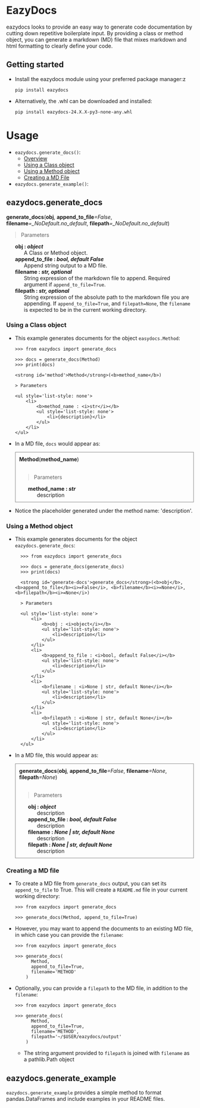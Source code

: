 # EazyDocs

eazydocs looks to provide an easy way to generate code documentation by cutting down repetitive boilerplate input. By providing a class or method object, you can generate a markdown (MD) file that mixes markdown and html formatting to clearly define your code.

## Getting started

- Install the eazydocs module using your preferred package manager:z
  ```
  pip install eazydocs
  ```
- Alternatively, the .whl can be downloaded and installed:
  ```
  pip install eazydocs-24.X.X-py3-none-any.whl
  ```

# Usage

- `eazydocs.generate_docs()`:
  - [Overview](#eazydocsgenerate_docs)
  - [Using a Class object](#using-a-class-object)
  - [Using a Method object](#using-a-method-object)
  - [Creating a MD File](#creating-a-md-file)
- `eazydocs.generate_example()`:

## eazydocs.generate_docs

<strong id='generate-docs'>generate_docs</strong>(<b>obj</b>, <b>append_to_file</b><i>=False</i>, <b>filename</b><i>=\_NoDefault.no_default</i>, <b>filepath</b><i>=\_NoDefault.no_default</i>)

> Parameters

<ul style='list-style: none'>
    <li>
        <b>obj : <i>object</i></b>
        <ul style='list-style: none'>
            <li>A Class or Method object.</li>
        </ul>
    </li>
    <li>
        <b>append_to_file : <i>bool, default False</i></b>
        <ul style='list-style: none'>
            <li>Append string output to a MD file.</li>
        </ul>
    </li>
    <li>
        <b>filename : <i>str, optional</i></b>
        <ul style='list-style: none'>
            <li>String expression of the markdown file to append. Required argument if <code>append_to_file=True</code>.</li>
        </ul>
    </li>
    <li>
        <b>filepath : <i>str, optional</i></b>
        <ul style='list-style: none'>
            <li>String expression of the absolute path to the markdown file you are appending. If <code>append_to_file=True</code>, and <code>filepath=None</code>, the <code>filename</code> is expected to be in the current working directory.</li>
        </ul>
    </li>
</ul>

### Using a Class object

- This example generates documents for the object `easydocs.Method`:

  ```
  >>> from eazydocs import generate_docs

  >>> docs = generate_docs(Method)
  >>> print(docs)

  <strong id='method'>Method</strong>(<b>method_name</b>)

  > Parameters

  <ul style='list-style: none'>
      <li>
          <b>method_name : <i>str</i></b>
          <ul style='list-style: none'>
              <li>{description}</li>
          </ul>
      </li>
  </ul>
  ```

- In a MD file, `docs` would appear as:
    <div style="border:1px solid gray; padding: 10px">
    <strong id='method'>Method</strong>(<b>method_name</b>)<br><br>

  > Parameters

    <ul style='list-style: none'>
        <li>
            <b>method_name : <i>str</i></b>
            <ul style='list-style: none'>
                <li>description</li>
            </ul>
        </li>
    </ul>
    </div>

* Notice the placeholder generated under the method name: 'description'. 

### Using a Method object

- This example generates documents for the object `eazydocs.generate_docs`:

  ```
    >>> from eazydocs import generate_docs

    >>> docs = generate_docs(generate_docs)
    >>> print(docs)

    <strong id='generate-docs'>generate_docs</strong>(<b>obj</b>, <b>append_to_file</b><i>=False</i>, <b>filename</b><i>=None</i>, <b>filepath</b><i>=None</i>)

    > Parameters

    <ul style='list-style: none'>
        <li>
            <b>obj : <i>object</i></b>
            <ul style='list-style: none'>
                <li>description</li>
            </ul>
        </li>
        <li>
            <b>append_to_file : <i>bool, default False</i></b>
            <ul style='list-style: none'>
                <li>description</li>
            </ul>
        </li>
        <li>
            <b>filename : <i>None | str, default None</i></b>
            <ul style='list-style: none'>
                <li>description</li>
            </ul>
        </li>
        <li>
            <b>filepath : <i>None | str, default None</i></b>
            <ul style='list-style: none'>
                <li>description</li>
            </ul>
        </li>
    </ul>
  ```

- In a MD file, this would appear as:
    <div style="border:1px solid gray; padding: 10px">
    <strong id='generate-docs'>generate_docs</strong>(<b>obj</b>, <b>append_to_file</b><i>=False</i>, <b>filename</b><i>=None</i>, <b>filepath</b><i>=None</i>)<br><br>

  > Parameters

    <ul style='list-style: none'>
        <li>
            <b>obj : <i>object</i></b>
            <ul style='list-style: none'>
                <li>description</li>
            </ul>
        </li>
        <li>
            <b>append_to_file : <i>bool, default False</i></b>
            <ul style='list-style: none'>
                <li>description</li>
            </ul>
        </li>
        <li>
            <b>filename : <i>None | str, default None</i></b>
            <ul style='list-style: none'>
                <li>description</li>
            </ul>
        </li>
        <li>
            <b>filepath : <i>None | str, default None</i></b>
            <ul style='list-style: none'>
                <li>description</li>
            </ul>
        </li>
    </ul>
    </div>

### Creating a MD file

- To create a MD file from `generate_docs` output, you can set its `append_to_file` to True. This will create a `README.md` file in your current working directory:

  ```
  >>> from eazydocs import generate_docs

  >>> generate_docs(Method, append_to_file=True)
  ```

- However, you may want to append the documents to an existing MD file, in which case you can provide the `filename`:

  ```
  >>> from eazydocs import generate_docs

  >>> generate_docs(
        Method,
        append_to_file=True,
        filename='METHOD'
      )
  ```

- Optionally, you can provide a `filepath` to the MD file, in addition to the `filename`:

  ```
  >>> from eazydocs import generate_docs

  >>> generate_docs(
        Method,
        append_to_file=True,
        filename='METHOD',
        filepath='~/$USER/eazydocs/output'
      )
  ```

  - The string argument provided to `filepath` is joined with `filename` as a pathlib.Path object

## eazydocs.generate_example
`eazydocs.generate_example` provides a simple method to format pandas.DataFrames and include examples in your README files. 
